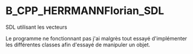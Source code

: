 # B_CPP_HERRMANNFlorian_SDL
SDL utilisant les vecteurs

Le programme ne fonctionnant pas j'ai malgrès tout essayé d'implémenter les différentes classes afin d'essayé de manipuler un objet.
